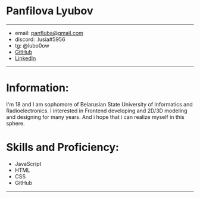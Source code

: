  # Panfilova Lyubov
---

- email: panfluba@gmail.com
- discord: .lusia#5956
- tg: @lubo0ow
- [GitHub](https://github.com/panfluba/)
- [LinkedIn](https://www.linkedin.com/in/lyubov-panfilova-55068b243/)

---

# Information:
I'm 18 and I am sophomore of Belarusian State University of Informatics and Radioelectronics. I interested in Frontend developing and 2D/3D modeling and designing for many years. And i hope that i can realize myself in this sphere.

# Skills and Proficiency:

- JavaScript 
- HTML 
- CSS 
- GitHub 

---

